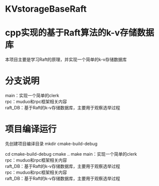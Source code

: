 # KVstorageBaseRaft
# cpp实现的基于Raft算法的k-v存储数据库
本项目主要是学习Raft的原理，并实现一个简单的k-v存储数据库
# 分支说明
main：实现一个简单的clerk  
rpc：muduo和rpc框架相关内容  
raft_DB：基于Raft的k-v存储数据库，主要用于观察选举过程  
# 项目编译运行
先创建项目编译目录 mkdir cmake-build-debug

cd cmake-build-debug
cmake ..
make
main：实现一个简单的clerk  
rpc：muduo和rpc框架相关内容  
raft_DB：基于Raft的k-v存储数据库，主要用于观察选举过程  
rpc：muduo和rpc框架相关内容  
raft_DB：基于Raft的k-v存储数据库，主要用于观察选举过程  





